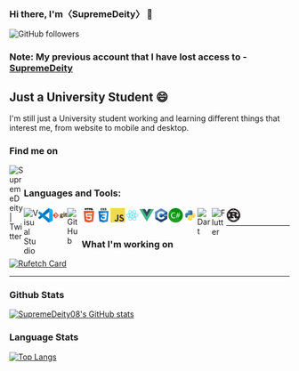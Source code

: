 ### Hi there, I'm〈SupremeDeity〉 👋
![GitHub followers](https://img.shields.io/github/followers/SupremeDeity08?label=Follow%20Me&logo=github&style=for-the-badge)

### Note: My previous account that I have lost access to - [SupremeDeity](https://github.com/SupremeDeity) 

## Just a University Student :smile:
I'm still just a University student working and learning different things that interest me, from website to mobile and desktop.

### Find me on
[<img align="left" alt="SupremeDeity | Twitter" width="26px" src="https://abs.twimg.com/responsive-web/client-web/icon-ios.b1fc7279.png" />](twitter)
<br />
### Languages and Tools:

[<img align="left" alt="Visual Studio" width="26px" src="https://learn.microsoft.com/en-us/visualstudio/media/vs-ide-2019.svg?view=vs-2022" />][vs]
[<img align="left" alt="Visual Studio Code" width="26px" src="https://raw.githubusercontent.com/github/explore/80688e429a7d4ef2fca1e82350fe8e3517d3494d/topics/visual-studio-code/visual-studio-code.png" />][vscode]
[<img align="left" alt="Git" width="26px" src="https://raw.githubusercontent.com/github/explore/80688e429a7d4ef2fca1e82350fe8e3517d3494d/topics/git/git.png" />][git]
[<img align="left" alt="GitHub" width="26px" src="https://github.githubassets.com/images/icons/emoji/octocat.png" />][github]
<img align="left" alt="HTML5" width="26px" src="https://raw.githubusercontent.com/github/explore/80688e429a7d4ef2fca1e82350fe8e3517d3494d/topics/html/html.png" />
<img align="left" alt="CSS3" width="26px" src="https://raw.githubusercontent.com/github/explore/80688e429a7d4ef2fca1e82350fe8e3517d3494d/topics/css/css.png" />
<img align="left" alt="JavaScript" width="26px" src="https://raw.githubusercontent.com/github/explore/80688e429a7d4ef2fca1e82350fe8e3517d3494d/topics/javascript/javascript.png" />
[<img align="left" alt="React" width="26px" src="https://raw.githubusercontent.com/github/explore/80688e429a7d4ef2fca1e82350fe8e3517d3494d/topics/react/react.png" />][react]
[<img align="left" alt="Vue" width="26px" src="https://raw.githubusercontent.com/github/explore/80688e429a7d4ef2fca1e82350fe8e3517d3494d/topics/vue/vue.png" />][vue]
<img align="left" alt="C++" width="26px" src="https://raw.githubusercontent.com/github/explore/180320cffc25f4ed1bbdfd33d4db3a66eeeeb358/topics/cpp/cpp.png" />
<img align="left" alt="C#" width="26px" src="https://raw.githubusercontent.com/github/explore/80688e429a7d4ef2fca1e82350fe8e3517d3494d/topics/csharp/csharp.png" />
[<img align="left" alt="Python" width="26px" src="https://raw.githubusercontent.com/github/explore/80688e429a7d4ef2fca1e82350fe8e3517d3494d/topics/python/python.png" />][python]
[<img align="left" alt="Dart" width="26px" src="https://dart.dev/assets/shared/dart/icon/64.png" />][dart]
[<img align="left" alt="Flutter" width="26px" src="https://avatars1.githubusercontent.com/u/14101776?s=200&v=4" />][flutter]
[<img align="left" alt="Rust" width="26px" src="https://raw.githubusercontent.com/github/explore/80688e429a7d4ef2fca1e82350fe8e3517d3494d/topics/rust/rust.png" />][rust]

<br>

---


### What I'm working on
[![Rufetch Card](https://github-readme-stats.vercel.app/api/pin/?username=SupremeDeity08&repo=rufetch&show_owner=true&theme=dark&show_icons=true)](https://github.com/SupremeDeity08/rufetch)

---

### Github Stats
 [![SupremeDeity08's GitHub stats](https://github-readme-stats.vercel.app/api?username=SupremeDeity08&show_icons=true&theme=dark)](https://github.com/SupremeDeity08)
  
### Language Stats
[![Top Langs](https://github-readme-stats.vercel.app/api/top-langs/?username=SupremeDeity08&show_icons=true&layout=compact&theme=dark)](https://github.com/SupremeDeity08)

[twitter]: https://twitter.com/Whisker26154370
[youtube]: https://www.youtube.com/channel/UC9iDLYpoLX8aGyvlljRwQnA
[instagram]: https://www.instagram.com/udamnkilledme/
[flutter]: https://flutter.dev/
[dart]: https://dart.dev
[python]: https://www.python.org
[git]: https://git-scm.com/
[github]: https://github.com/
[vue]: https://vuejs.org
[react]: https://reactjs.org
[vs]: https://visualstudio.microsoft.com/
[vscode]: https://code.visualstudio.com/
[rust]: https://www.rust-lang.org/
